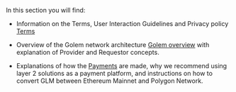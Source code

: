 In this section you will find:

* Information on the Terms,  User Interaction Guidelines and Privacy policy [Terms](/docs/golem/terms)

* Overview of the Golem network architecture [Golem overview](/docs/golem/overview/index) with explanation of Provider and Requestor concepts.

* Explanations of how the [Payments](/docs/golem/payments/index) are made, why we recommend using layer 2 solutions as a payment platform, and instructions on how to convert GLM between Ethereum Mainnet and Polygon Network.




